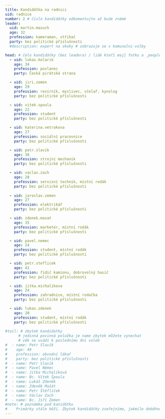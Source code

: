 ```yaml
---
title: Kandidátka na radnici
uid: radnice
number: 2 # číslo kandidátky odkomentujte až bude známé
leader:
  uid: martin.mazuch
  age: 32
  profession: kameraman, střihač
  party: bez politické příslušnosti
  #description: expert na skoky # zobrazuje se v komunalni-volby

head: # čelo kandidátky (bez leadera) / lidé kteří mají fotku a _people/jmeno.md
  - uid: lukas.kolarik
    age: 34
    profession: poslanec
    party: Česká pirátská strana

  - uid: jiri.zemen
    age: 29
    profession: revírník, myslivec, včelař, kynolog
    party: bez politické příslušnosti

  - uid: vitek.spoula
    age: 22
    profession: student
    party: bez politické příslušnosti

  - uid: katerina.vetrakova
    age: 27
    profession: sociální pracovnice
    party: bez politické příslušnosti

  - uid: petr.slavik
    age: 38
    profession: strojní mechanik
    party: bez politické příslušnosti

  - uid: vaclav.zach
    age: 28
    profession: servisní technik, místní rodák
    party: bez politické příslušnosti
    
  - uid: jaroslav.zemen
    age: 27
    profession: elektrikář
    party: bez politické příslušnosti

  - uid: zdenek.masat
    age: 35
    profession: marketér, místní rodák
    party: bez politické příslušnosti

  - uid: pavel.nemec
    age: 24
    profession: student, místní rodák
    party: bez politické příslušnosti

  - uid: petr.steflicek
    age: 41
    profession: řidič kamionu, dobrovolný hasič 
    party: bez politické příslušnosti

  - uid: jitka.michalikova
    age: 24
    profession: zahradnice, místní rodačka
    party: bez politické příslušnosti

  - uid: lukas.zdenek
    age: 20
    profession: student, místní rodák
    party: bez politické příslušnosti
    
#tail: # zbytek kandidatky
      # jedinná povinná položka je name zbytek můžete vynechat
      # věk se uvádí k poslednímu dni voleb
#  - name: Petr Slavík
#    age: 49
#    profession: obvodní lékař
#    party: bez politické příslušnosti
#  - name: Petr Slavík
#  - name: Pavel Němec
#  - name: Jitka Michalíková
#  - name: Bc. Vítek Špoula
#  - name: Lukáš Zdeněk
#  - name: Zdeněk Mašát
#  - name: Petr Štěflíček
#  - name: Václav Zach
#  - name: Bc. Jiří Zemen
#note: # poznámka pod kanidátku
#    Primárky stále běží. Zbytek kandidátky zveřejníme, jakmile doběhnou.
---
```

